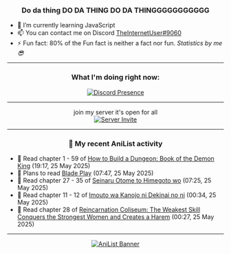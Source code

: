 <div align="center">

### Do da thing DO DA THING DO DA THINGGGGGGGGGGG
</div>

- 🌱 I’m currently learning JavaScript
- 📫 You can contact me on Discord [TheInternetUser#9060](https://discord.com/users/534117072796385300)
- ⚡ Fun fact: 80% of the Fun fact is neither a fact nor fun. _Statistics by me 😎_
<hr>

<div align="center">

### What I'm doing right now:
[![Discord Presence](https://lanyard.cnrad.dev/api/534117072796385300)](https://discord.com/users/534117072796385300)
<hr>

join my server it's open for all <br>
[![Server Invite](https://invidget.switchblade.xyz/bfYgVHxrSs)](https://discord.gg/bfYgVHxrSs)

<hr>
  
### 🌸 My recent AniList activity

</div>

<!-- ANILIST_ACTIVITY:start -->

-   📖 Read chapter 1 - 59 of [How to Build a Dungeon: Book of the Demon King](https://anilist.co/manga/86242) (19:17, 25 May 2025)
-   📖 Plans to read [Blade Play](https://anilist.co/manga/72275) (07:47, 25 May 2025)
-   📖 Read chapter 27 - 35 of [Seinaru Otome to Himegoto wo](https://anilist.co/manga/181248) (07:25, 25 May 2025)
-   📖 Read chapter 11 - 12 of [Imouto wa Kanojo ni Dekinai no ni](https://anilist.co/manga/157136) (00:34, 25 May 2025)
-   📖 Read chapter 28 of [Reincarnation Coliseum: The Weakest Skill Conquers the Strongest Women and Creates a Harem](https://anilist.co/manga/152284) (00:27, 25 May 2025)

<!-- ANILIST_ACTIVITY:end -->
<hr>

<div align="center">

[![AniList Banner](https://img.anili.st/User/929966)](https://anilist.co/user/TheInternetUser)

<!-- ![Profile views](https://gpvc.arturio.dev/TheInternetUse7) Since 2023-01-09 -->
<br>


</div>
